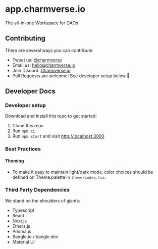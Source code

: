 # app.charmverse.io

The all-in-one Workspace for DAOs

## Contributing

There are several ways you can contribute:

- Tweet us: [@charmverse](https://twitter.com/charmverse)
- Email us: [hello@charmverse.io](mailto:hello@charmverse.io)
- Join Discord: [Charmverse.io](https://discord.gg/UEsngsk8E2)
- Pull Requests are welcome! See developer setup below 🙌

## Developer Docs

### Developer setup

Download and install this repo to get started:

1. Clone this repo
2. Run `npm ci`
3. Run `npm start` and visit [http://localhost:3000](http://localhost:3000)

### Best Practices

#### Theming

- To make it easy to maintain light/dark mode, color choices should be defined on Theme.palette in `theme/index.tsx`.

### Third Party Dependencies

We stand on the shoulders of giants:

- Typescript
- React
- Next.js
- Ethers.js
- Prisma.js
- Bangle.io / bangle.dev
- Material UI
